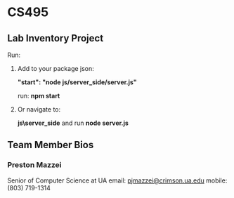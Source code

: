 # CS495
## Lab Inventory Project

Run:
1. Add to your package json:

   **"start": "node js/server_side/server.js"**

   run: **npm start**
   
3. Or navigate to:

   **js\server_side** and run **node server.js**


## Team Member Bios

### Preston Mazzei
Senior of Computer Science at UA
email: pjmazzei@crimson.ua.edu
mobile: (803) 719-1314
